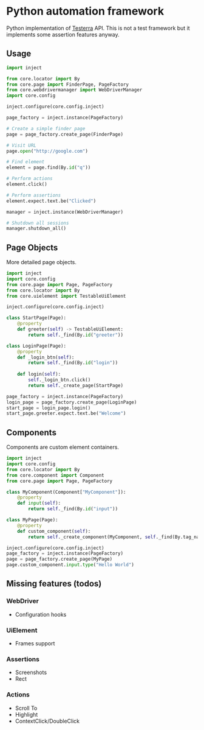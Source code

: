 # Python automation framework

Python implementation of [Testerra](https://github.com/telekom/testerra) API.
This is not a test framework but it implements some assertion features anyway.

## Usage
```python
import inject

from core.locator import By
from core.page import FinderPage, PageFactory
from core.webdrivermanager import WebDriverManager
import core.config

inject.configure(core.config.inject)

page_factory = inject.instance(PageFactory)

# Create a simple finder page
page = page_factory.create_page(FinderPage)

# Visit URL
page.open("http://google.com")

# Find element
element = page.find(By.id("q"))

# Perform actions
element.click()

# Perform assertions
element.expect.text.be("Clicked")

manager = inject.instance(WebDriverManager)

# Shutdown all sessions
manager.shutdown_all()
```

## Page Objects

More detailed page objects.

```python
import inject
import core.config
from core.page import Page, PageFactory
from core.locator import By
from core.uielement import TestableUiElement

inject.configure(core.config.inject)

class StartPage(Page):
    @property
    def greeter(self) -> TestableUiElement:
        return self._find(By.id("greeter"))

class LoginPage(Page):    
    @property
    def _login_btn(self):
        return self._find(By.id("login"))
    
    def login(self):
        self._login_btn.click()
        return self._create_page(StartPage)

page_factory = inject.instance(PageFactory)
login_page = page_factory.create_page(LoginPage)
start_page = login_page.login()
start_page.greeter.expect.text.be("Welcome")
```

## Components

Components are custom element containers. 

```python
import inject
import core.config
from core.locator import By
from core.component import Component
from core.page import Page, PageFactory

class MyComponent(Component["MyComponent"]):
    @property
    def input(self):
        return self._find(By.id("input"))

class MyPage(Page):
    @property
    def custom_component(self):
        return self._create_component(MyComponent, self._find(By.tag_name("body")))

inject.configure(core.config.inject)
page_factory = inject.instance(PageFactory)
page = page_factory.create_page(MyPage)
page.custom_component.input.type("Hello World")
```

## Missing features (todos)

### WebDriver
- Configuration hooks

### UiElement
- Frames support

### Assertions
- Screenshots
- Rect

### Actions
- Scroll To
- Highlight
- ContextClick/DoubleClick
